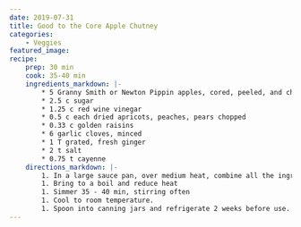 ```yaml
---
date: 2019-07-31
title: Good to the Core Apple Chutney
categories:
    - Veggies
featured_image: 
recipe:
    prep: 30 min 
    cook: 35-40 min
    ingredients_markdown: |-
        * 5 Granny Smith or Newton Pippin apples, cored, peeled, and chopped
        * 2.5 c sugar
        * 1.25 c red wine vinegar
        * 0.5 c each dried apricots, peaches, pears chopped
        * 0.33 c golden raisins
        * 6 garlic cloves, minced
        * 1 T grated, fresh ginger
        * 2 t salt
        * 0.75 t cayenne
    directions_markdown: |-
        1. In a large sauce pan, over medium heat, combine all the ingredients.
        1. Bring to a boil and reduce heat
        1. Simmer 35 - 40 min, stirring often
        1. Cool to room temperature.
        1. Spoon into canning jars and refrigerate 2 weeks before use.
---
```

